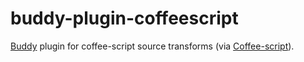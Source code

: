 # buddy-plugin-coffeescript

[Buddy](https://www.npmjs.com/package/buddy) plugin for coffee-script source transforms (via [Coffee-script](http://coffeescript.org)).